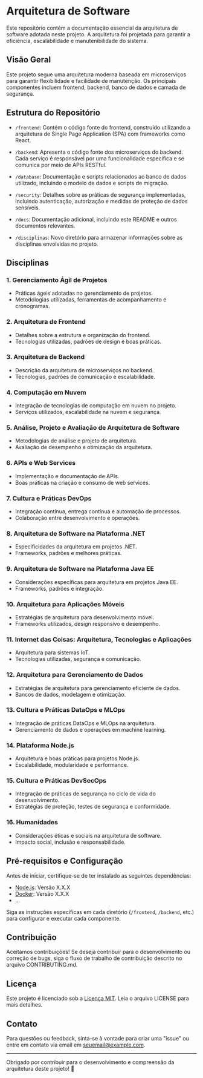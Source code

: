 # Arquitetura de Software

Este repositório contém a documentação essencial da arquitetura de software adotada neste projeto. A arquitetura foi projetada para garantir a eficiência, escalabilidade e manutenibilidade do sistema.

## Visão Geral

Este projeto segue uma arquitetura moderna baseada em microserviços para garantir flexibilidade e facilidade de manutenção. Os principais componentes incluem frontend, backend, banco de dados e camada de segurança.

## Estrutura do Repositório

- `/frontend`: Contém o código fonte do frontend, construído utilizando a arquitetura de Single Page Application (SPA) com frameworks como React.
  
- `/backend`: Apresenta o código fonte dos microserviços do backend. Cada serviço é responsável por uma funcionalidade específica e se comunica por meio de APIs RESTful.

- `/database`: Documentação e scripts relacionados ao banco de dados utilizado, incluindo o modelo de dados e scripts de migração.

- `/security`: Detalhes sobre as práticas de segurança implementadas, incluindo autenticação, autorização e medidas de proteção de dados sensíveis.

- `/docs`: Documentação adicional, incluindo este README e outros documentos relevantes.

- `/disciplinas`: Novo diretório para armazenar informações sobre as disciplinas envolvidas no projeto.

## Disciplinas

### 1. Gerenciamento Ágil de Projetos

- Práticas ágeis adotadas no gerenciamento de projetos.
- Metodologias utilizadas, ferramentas de acompanhamento e cronogramas.

### 2. Arquitetura de Frontend

- Detalhes sobre a estrutura e organização do frontend.
- Tecnologias utilizadas, padrões de design e boas práticas.

### 3. Arquitetura de Backend

- Descrição da arquitetura de microserviços no backend.
- Tecnologias, padrões de comunicação e escalabilidade.

### 4. Computação em Nuvem

- Integração de tecnologias de computação em nuvem no projeto.
- Serviços utilizados, escalabilidade na nuvem e segurança.

### 5. Análise, Projeto e Avaliação de Arquitetura de Software

- Metodologias de análise e projeto de arquitetura.
- Avaliação de desempenho e otimização da arquitetura.

### 6. APIs e Web Services

- Implementação e documentação de APIs.
- Boas práticas na criação e consumo de web services.

### 7. Cultura e Práticas DevOps

- Integração contínua, entrega contínua e automação de processos.
- Colaboração entre desenvolvimento e operações.

### 8. Arquitetura de Software na Plataforma .NET

- Especificidades da arquitetura em projetos .NET.
- Frameworks, padrões e melhores práticas.

### 9. Arquitetura de Software na Plataforma Java EE

- Considerações específicas para arquitetura em projetos Java EE.
- Frameworks, padrões e integração.

### 10. Arquitetura para Aplicações Móveis

- Estratégias de arquitetura para desenvolvimento móvel.
- Frameworks utilizados, design responsivo e desempenho.

### 11. Internet das Coisas: Arquitetura, Tecnologias e Aplicações

- Arquitetura para sistemas IoT.
- Tecnologias utilizadas, segurança e comunicação.

### 12. Arquitetura para Gerenciamento de Dados

- Estratégias de arquitetura para gerenciamento eficiente de dados.
- Bancos de dados, modelagem e otimização.

### 13. Cultura e Práticas DataOps e MLOps

- Integração de práticas DataOps e MLOps na arquitetura.
- Gerenciamento de dados e operações em machine learning.

### 14. Plataforma Node.js

- Arquitetura e boas práticas para projetos Node.js.
- Escalabilidade, modularidade e performance.

### 15. Cultura e Práticas DevSecOps

- Integração de práticas de segurança no ciclo de vida do desenvolvimento.
- Estratégias de proteção, testes de segurança e conformidade.

### 16. Humanidades

- Considerações éticas e sociais na arquitetura de software.
- Impacto social, inclusão e responsabilidade.

## Pré-requisitos e Configuração

Antes de iniciar, certifique-se de ter instalado as seguintes dependências:

- [Node.js](https://nodejs.org/): Versão X.X.X
- [Docker](https://www.docker.com/): Versão X.X.X
- ...

Siga as instruções específicas em cada diretório (`/frontend`, `/backend`, etc.) para configurar e executar cada componente.

## Contribuição

Aceitamos contribuições! Se deseja contribuir para o desenvolvimento ou correção de bugs, siga o fluxo de trabalho de contribuição descrito no arquivo CONTRIBUTING.md.

## Licença

Este projeto é licenciado sob a [Licença MIT](LICENSE). Leia o arquivo LICENSE para mais detalhes.

## Contato

Para questões ou feedback, sinta-se à vontade para criar uma "issue" ou entre em contato via email em [seuemail@example.com](mailto:seuemail@example.com).

---

Obrigado por contribuir para o desenvolvimento e compreensão da arquitetura deste projeto! 🚀

